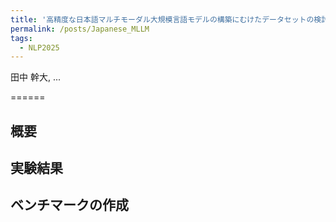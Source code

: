 ```yaml
---
title: '高精度な日本語マルチモーダル大規模言語モデルの構築にむけたデータセットの検討 (NLP2025)'
permalink: /posts/Japanese_MLLM
tags:
  - NLP2025
---
```


田中 幹大, ...

======

概要
------

実験結果
------

ベンチマークの作成
------